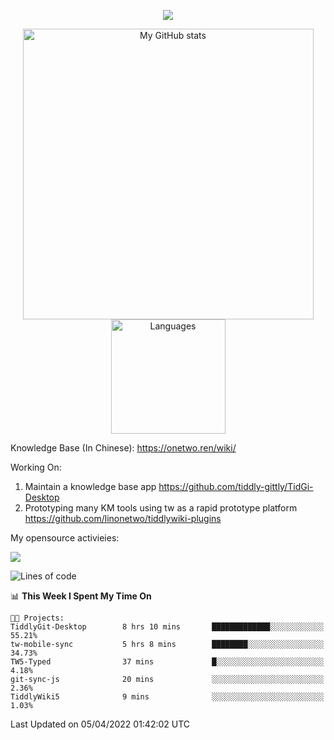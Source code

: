<a href="https://github.com/linonetwo">
    <p align="center">
        <img src="https://github-profile-trophy.vercel.app/?username=linonetwo&column=7&theme=onedark"/>
    </p>
</a>
<a align="center" href="https://github.com/linonetwo">
  <p align="center">
    <img src="https://github-readme-stats.vercel.app/api?username=linonetwo&show_icons=true&count_private=true" alt="My GitHub stats" width="465"/>
    <img src="https://github-readme-stats.vercel.app/api/top-langs/?username=linonetwo&layout=compact&langs_count=10" alt="Languages" height="183">
  </p>
</a>

Knowledge Base (In Chinese): https://onetwo.ren/wiki/

Working On: 

1. Maintain a knowledge base app https://github.com/tiddly-gittly/TidGi-Desktop
1. Prototyping many KM tools using tw as a rapid prototype platform https://github.com/linonetwo/tiddlywiki-plugins

My opensource activieies:

![](https://visitor-badge.glitch.me/badge?page_id=linonetwo.linonetwo)

<!--START_SECTION:waka-->
![Lines of code](https://img.shields.io/badge/From%20Hello%20World%20I%27ve%20Written-2%20Million%20lines%20of%20code-blue)

📊 **This Week I Spent My Time On** 

```text
🐱‍💻 Projects: 
TiddlyGit-Desktop        8 hrs 10 mins       █████████████░░░░░░░░░░░░   55.21% 
tw-mobile-sync           5 hrs 8 mins        ████████░░░░░░░░░░░░░░░░░   34.73% 
TW5-Typed                37 mins             █░░░░░░░░░░░░░░░░░░░░░░░░   4.18% 
git-sync-js              20 mins             ░░░░░░░░░░░░░░░░░░░░░░░░░   2.36% 
TiddlyWiki5              9 mins              ░░░░░░░░░░░░░░░░░░░░░░░░░   1.03%

```


 Last Updated on 05/04/2022 01:42:02 UTC
<!--END_SECTION:waka-->
